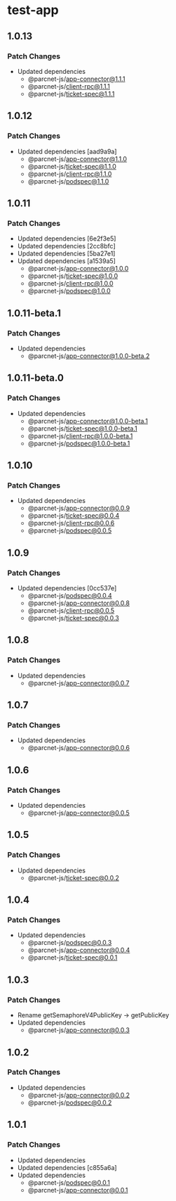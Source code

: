 # test-app

## 1.0.13

### Patch Changes

- Updated dependencies
  - @parcnet-js/app-connector@1.1.1
  - @parcnet-js/client-rpc@1.1.1
  - @parcnet-js/ticket-spec@1.1.1

## 1.0.12

### Patch Changes

- Updated dependencies [aad9a9a]
  - @parcnet-js/app-connector@1.1.0
  - @parcnet-js/ticket-spec@1.1.0
  - @parcnet-js/client-rpc@1.1.0
  - @parcnet-js/podspec@1.1.0

## 1.0.11

### Patch Changes

- Updated dependencies [6e2f3e5]
- Updated dependencies [2cc8bfc]
- Updated dependencies [5ba27e1]
- Updated dependencies [a1539a5]
  - @parcnet-js/app-connector@1.0.0
  - @parcnet-js/ticket-spec@1.0.0
  - @parcnet-js/client-rpc@1.0.0
  - @parcnet-js/podspec@1.0.0

## 1.0.11-beta.1

### Patch Changes

- Updated dependencies
  - @parcnet-js/app-connector@1.0.0-beta.2

## 1.0.11-beta.0

### Patch Changes

- Updated dependencies
  - @parcnet-js/app-connector@1.0.0-beta.1
  - @parcnet-js/ticket-spec@1.0.0-beta.1
  - @parcnet-js/client-rpc@1.0.0-beta.1
  - @parcnet-js/podspec@1.0.0-beta.1

## 1.0.10

### Patch Changes

- Updated dependencies
  - @parcnet-js/app-connector@0.0.9
  - @parcnet-js/ticket-spec@0.0.4
  - @parcnet-js/client-rpc@0.0.6
  - @parcnet-js/podspec@0.0.5

## 1.0.9

### Patch Changes

- Updated dependencies [0cc537e]
  - @parcnet-js/podspec@0.0.4
  - @parcnet-js/app-connector@0.0.8
  - @parcnet-js/client-rpc@0.0.5
  - @parcnet-js/ticket-spec@0.0.3

## 1.0.8

### Patch Changes

- Updated dependencies
  - @parcnet-js/app-connector@0.0.7

## 1.0.7

### Patch Changes

- Updated dependencies
  - @parcnet-js/app-connector@0.0.6

## 1.0.6

### Patch Changes

- Updated dependencies
  - @parcnet-js/app-connector@0.0.5

## 1.0.5

### Patch Changes

- Updated dependencies
  - @parcnet-js/ticket-spec@0.0.2

## 1.0.4

### Patch Changes

- Updated dependencies
  - @parcnet-js/podspec@0.0.3
  - @parcnet-js/app-connector@0.0.4
  - @parcnet-js/ticket-spec@0.0.1

## 1.0.3

### Patch Changes

- Rename getSemaphoreV4PublicKey -> getPublicKey
- Updated dependencies
  - @parcnet-js/app-connector@0.0.3

## 1.0.2

### Patch Changes

- Updated dependencies
  - @parcnet-js/app-connector@0.0.2
  - @parcnet-js/podspec@0.0.2

## 1.0.1

### Patch Changes

- Updated dependencies
- Updated dependencies [c855a6a]
- Updated dependencies
  - @parcnet-js/podspec@0.0.1
  - @parcnet-js/app-connector@0.0.1
